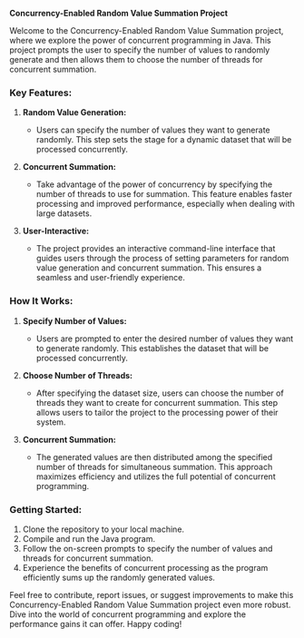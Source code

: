 **Concurrency-Enabled Random Value Summation Project**

Welcome to the Concurrency-Enabled Random Value Summation project, where we explore the power of concurrent programming in Java. This project prompts the user to specify the number of values to randomly generate and then allows them to choose the number of threads for concurrent summation.

### Key Features:

1. **Random Value Generation:**
   - Users can specify the number of values they want to generate randomly. This step sets the stage for a dynamic dataset that will be processed concurrently.

2. **Concurrent Summation:**
   - Take advantage of the power of concurrency by specifying the number of threads to use for summation. This feature enables faster processing and improved performance, especially when dealing with large datasets.

3. **User-Interactive:**
   - The project provides an interactive command-line interface that guides users through the process of setting parameters for random value generation and concurrent summation. This ensures a seamless and user-friendly experience.

### How It Works:

1. **Specify Number of Values:**
   - Users are prompted to enter the desired number of values they want to generate randomly. This establishes the dataset that will be processed concurrently.

2. **Choose Number of Threads:**
   - After specifying the dataset size, users can choose the number of threads they want to create for concurrent summation. This step allows users to tailor the project to the processing power of their system.

3. **Concurrent Summation:**
   - The generated values are then distributed among the specified number of threads for simultaneous summation. This approach maximizes efficiency and utilizes the full potential of concurrent programming.

### Getting Started:

1. Clone the repository to your local machine.
2. Compile and run the Java program.
3. Follow the on-screen prompts to specify the number of values and threads for concurrent summation.
4. Experience the benefits of concurrent processing as the program efficiently sums up the randomly generated values.

Feel free to contribute, report issues, or suggest improvements to make this Concurrency-Enabled Random Value Summation project even more robust. Dive into the world of concurrent programming and explore the performance gains it can offer. Happy coding!
